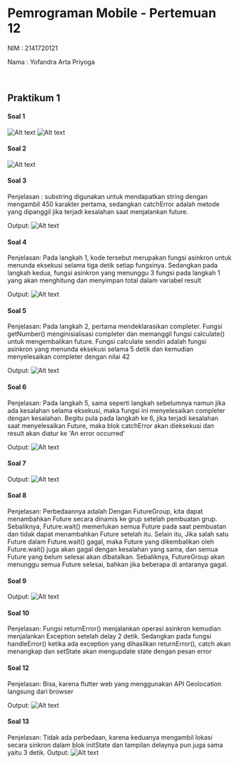 # Pemrograman Mobile - Pertemuan 12

NIM : 2141720121

Nama : Yofandra Arta Priyoga

<br>

## Praktikum 1

#### Soal 1
![Alt text](docs/soal1.png)
![Alt text](docs/soal1.gif)
<br>

#### Soal 2
![Alt text](docs/soal2.png)
<br>

#### Soal 3
Penjelasan :
substring digunakan untuk mendapatkan string dengan mengambil 450 karakter pertama, sedangkan catchError adalah metode yang dipanggil jika terjadi kesalahan saat menjalankan future.

Output:
![Alt text](docs/soal3.gif)
<br>

#### Soal 4
Penjelasan:
Pada langkah 1, kode tersebut merupakan fungsi asinkron untuk menunda eksekusi selama tiga detik setiap fungsinya. Sedangkan pada langkah kedua, fungsi asinkron yang menunggu 3 fungsi pada langkah 1 yang akan menghitung dan menyimpan total dalam variabel result

Output: 
![Alt text](docs/soal4.gif)
<br>

#### Soal 5
Penjelasan:
Pada langkah 2, pertama mendeklarasikan completer. Fungsi getNumber() menginisialisasi completer dan memanggil fungsi calculate() untuk mengembalikan future. Fungsi calculate sendiri adalah fungsi asinkron yang menunda eksekusi selama 5 detik dan kemudian menyelesaikan completer dengan nilai 42

Output: 
![Alt text](docs/soal5.gif)
<br>

#### Soal 6
Penjelasan:
Pada langkah 5, sama seperti langkah sebelumnya namun jika ada kesalahan selama eksekusi, maka fungsi ini menyelesaikan completer dengan kesalahan. Begitu pula pada langkah ke 6, jika terjadi kesalahan saat menyelesaikan Future, maka blok catchError akan dieksekusi dan result akan diatur ke 'An error occurred'

Output: 
![Alt text](docs/soal6.gif)
<br>

#### Soal 7
Output: 
![Alt text](docs/soal7.gif)
<br>

#### Soal 8
Penjelasan:
Perbedaannya adalah Dengan FutureGroup, kita dapat menambahkan Future secara dinamis ke grup setelah pembuatan grup. Sebaliknya, Future.wait() memerlukan semua Future pada saat pembuatan dan tidak dapat menambahkan Future setelah itu. Selain itu, Jika salah satu Future dalam Future.wait() gagal, maka Future yang dikembalikan oleh Future.wait() juga akan gagal dengan kesalahan yang sama, dan semua Future yang belum selesai akan dibatalkan. Sebaliknya, FutureGroup akan menunggu semua Future selesai, bahkan jika beberapa di antaranya gagal.
<br>

#### Soal 9
Output: 
![Alt text](docs/soal9.gif)
<br>

#### Soal 10
Penjelasan: 
Fungsi returnError() menjalankan operasi asinkron kemudian menjalankan Exception setelah delay 2 detik. Sedangkan pada fungsi handleError() ketika ada exception yang dihasilkan returnError(), catch akan menangkap dan setState akan mengupdate state dengan pesan error

#### Soal 12
Penjelasan:
Bisa, karena flutter web yang menggunakan API Geolocation langsung dari browser

Output: 
![Alt text](docs/soal12.gif)
<br>

#### Soal 13
Penjelasan:
Tidak ada perbedaan, karena keduanya mengambil lokasi secara sinkron dalam blok initState dan tampilan delaynya pun juga sama yaitu 3 detik.
Output: 
![Alt text](docs/soal13.gif)
<br>